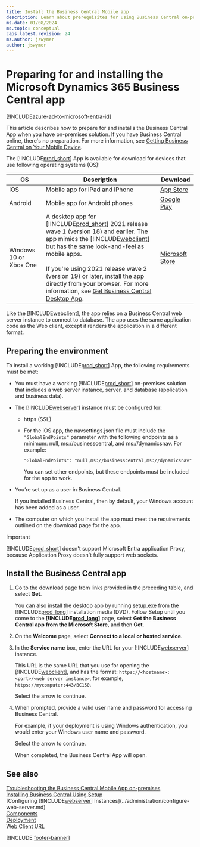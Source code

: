 ```yaml
---
title: Install the Business Central Mobile app
description: Learn about prerequisites for using Business Central on-premises on mobile devices.
ms.date: 01/08/2024
ms.topic: conceptual
caps.latest.revision: 24
ms.author: jswymer
author: jswymer
---
```


# Preparing for and installing the Microsoft Dynamics 365 Business Central app

[!INCLUDE[azure-ad-to-microsoft-entra-id](~/../shared-content/shared/azure-ad-to-microsoft-entra-id.md)]

This article describes how to prepare for and installs the Business Central App when you have on-premises solution. If you have Business Central online, there's no preparation. For more information, see [Getting Business Central on Your Mobile Device](/dynamics365/business-central/install-mobile-app).

The [!INCLUDE[prod_short](../developer/includes/prod_short.md)] App is available for download for devices that use following operating systems (OS):

|OS|Description|Download|
|--|-----------|--------|
|iOS |Mobile app for iPad and iPhone|[App Store](https://go.microsoft.com/fwlink/?LinkId=734847)|
|Android|Mobile app for Android phones| [Google Play](https://go.microsoft.com/fwlink/?LinkId=734849)|
|Windows 10 or Xbox One|A desktop app for [!INCLUDE[prod_short](../developer/includes/prod_short.md)] 2021 release wave 1 (version 18) and earlier. The app mimics the [!INCLUDE[webclient](../developer/includes/webclient.md)] but has the same look-and-feel as mobile apps.<br /><br />If you're using 2021 release wave 2 (version 19) or later, install the app directly from your browser. For more information, see [Get Business Central Desktop App](/dynamics365/business-central/install-desktop-app).|[Microsoft Store](https://go.microsoft.com/fwlink/?LinkId=734848)|

Like the [!INCLUDE[webclient](../developer/includes/webclient.md)], the app relies on a Business Central web server instance to connect to database. The app uses the same application code as the Web client, except it renders the application in a different format.

## <a name="prereqs"></a>Preparing the environment

To install a working [!INCLUDE[prod_short](../developer/includes/prod_short.md)] App, the following requirements must be met:

- You must have a working [!INCLUDE[prod_short](../developer/includes/prod_short.md)] on-premises solution that includes a web server instance, server, and database (application and business data).

- The [!INCLUDE[webserver](../developer/includes/webserver.md)] instance must be configured for:

  - https (SSL)
  - For the iOS app, the navsettings.json file must include the `"GlobalEndPoints"` parameter with the following endpoints as a minimum: null, ms://businesscentral, and ms://dynamicsnav. For example:

    ```
    "GlobalEndPoints": "null,ms://businesscentral,ms://dynamicsnav"
    ```
    You can set other endpoints, but these endpoints must be included for the app to work.

- You’re set up as a user in Business Central.

    If you installed Business Central, then by default, your Windows account has been added as a user.

- The computer on which you install the app must meet the requirements outlined on the download page for the app.

> [!IMPORTANT]
> [!INCLUDE[prod_short](../developer/includes/prod_short.md)] doesn't support Microsoft Entra application Proxy, because Application Proxy doesn't fully support web sockets.

## Install the Business Central app

1. Go to the download page from links provided in the preceding table, and select **Get**.

    You can also install the desktop app by running setup.exe from the [!INCLUDE[prod_long](../developer/includes/prod_long.md)] installation media (DVD). Follow Setup until you come to the **[!INCLUDE[prod_long](../developer/includes/prod_long.md)]** page, select  **Get the Business Central app from the Microsoft Store**, and then **Get**.

2. On the **Welcome** page, select **Connect to a local or hosted service**.
3. In the **Service name** box, enter the URL for your [!INCLUDE[webserver](../developer/includes/webserver.md)] instance.

    This URL is the same URL that you use for opening the [!INCLUDE[webclient](../developer/includes/webclient.md)], and has the format: `https://<hostname>:<port>/<web server instance>`, for example, `https://mycomputer:443/BC150`.

    Select the arrow to continue.

4. When prompted, provide a valid user name and password for accessing Business Central.  

    For example, if your deployment is using Windows authentication, you would enter your Windows user name and password.

    Select the arrow to continue.

    When completed, the Business Central App will open.

## See also

[Troubleshooting the Business Central Mobile App on-premises](../developer/devenv-troubleshooting-the-mobile-app.md)  
[Installing Business Central Using Setup](install-using-setup.md)  
[Configuring [!INCLUDE[webserver](../developer/includes/webserver.md)] Instances](../administration/configure-web-server.md)  
[Components](product-and-architecture-overview.md)  
[Deployment](deployment.md)  
[Web Client URL](../developer/devenv-web-client-urls.md)  

[!INCLUDE [footer-banner](../includes/footer-banner.md)]
